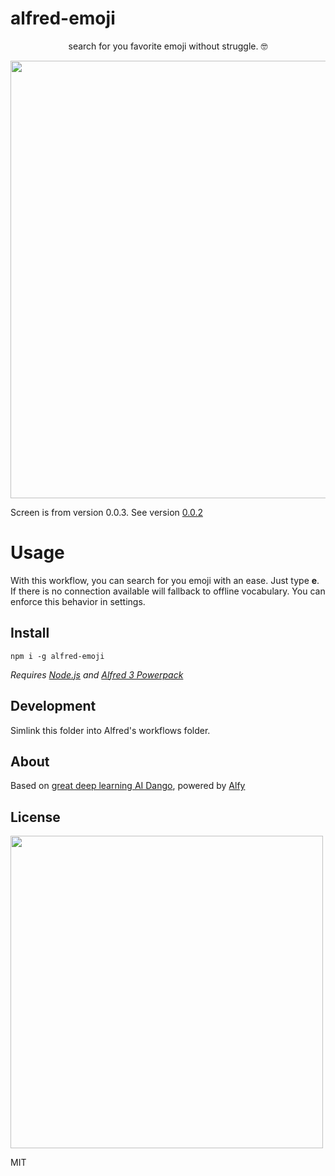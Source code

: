 # alfred-emoji

<div align="center">
search for you favorite emoji without struggle. 🤓
  
<img src="https://i.imgur.com/DZeggu3.png" width="700"></div>
Screen is from version 0.0.3. See version [0.0.2](https://i.imgur.com/OL3WST0.png)

# Usage

With this workflow, you can search for you emoji with an ease. Just type **e**. If there is no connection available will fallback to offline vocabulary. You can enforce this behavior in settings. 

## Install

`npm i -g alfred-emoji`  

*Requires [Node.js](https://nodejs.org/en/) and [Alfred 3 Powerpack](https://www.alfredapp.com/powerpack/)*

## Development

Simlink this folder into Alfred's workflows folder.

## About

Based on [great deep learning AI Dango](https://getdango.com/), powered by [Alfy](https://github.com/sindresorhus/alfy)

## License

<img src="https://media.giphy.com/media/AuIvUrZpzBl04/giphy.gif" width="500">

MIT
